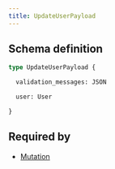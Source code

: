 ```yaml
---
title: UpdateUserPayload
---
```




## Schema definition
```graphql
type UpdateUserPayload {

  validation_messages: JSON

  user: User

}
```

## Required by
* [Mutation](graphql/schema/mutation.md)

